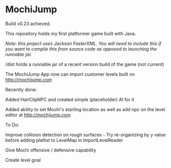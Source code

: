 # MochiJump
Build v0.23 achieved.

This repository holds my first platformer game built with Java.

*Note: this project uses Jackson FasterXML. You will need to include this if you want to compile this from source code as opposed to launching the runnable jar.*

/dist holds a runnable jar of a recent version build of the game (not current)

The MochiJump App now can import customer levels built on http://mochijump.com

Recently done:

Added HairClipNPC and created simple (placeholder) AI for it

Added ability to set Mochi's starting location as well as add npc on the level editor at http://mochijump.com

To Do:

Improve collision detection on rough surfaces - Try re-organizing by y value before adding platlist to LevelMap in ImportLevelReader 

Give Mochi offensive / defensive capability

Create level goal
